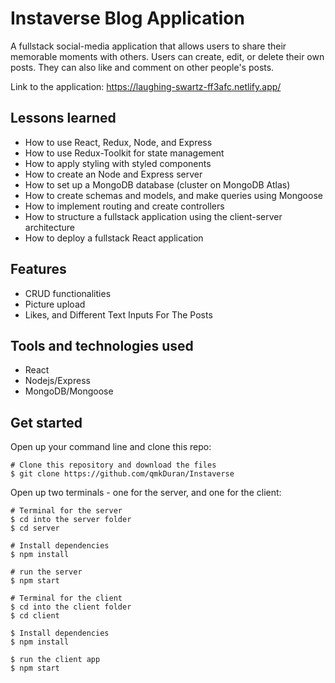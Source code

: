 # Instaverse Blog Application

A fullstack social-media application that allows users to share their memorable moments with others. Users can create, edit, or delete their own posts. They can also like and comment on other people's posts.

Link to the application: https://laughing-swartz-ff3afc.netlify.app/

## Lessons learned

- How to use React, Redux, Node, and Express
- How to use Redux-Toolkit for state management
- How to apply styling with styled components
- How to create an Node and Express server
- How to set up a MongoDB database (cluster on MongoDB Atlas)
- How to create schemas and models, and make queries using Mongoose
- How to implement routing and create controllers
- How to structure a fullstack application using the client-server architecture
- How to deploy a fullstack React application

## Features

- CRUD functionalities
- Picture upload
- Likes, and Different Text Inputs For The Posts

## Tools and technologies used

- React
- Nodejs/Express
- MongoDB/Mongoose

## Get started

Open up your command line and clone this repo:

```
# Clone this repository and download the files
$ git clone https://github.com/qmkDuran/Instaverse

```
Open up two terminals - one for the server, and one for the client:
```
# Terminal for the server
$ cd into the server folder
$ cd server

# Install dependencies
$ npm install

# run the server
$ npm start

```


```
# Terminal for the client
$ cd into the client folder
$ cd client

$ Install dependencies
$ npm install

$ run the client app
$ npm start
```

